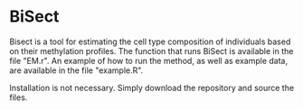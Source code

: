 # BiSect

Bisect is a tool for estimating the cell type composition of individuals based on their methylation profiles. 
The function that runs BiSect is available in the file "EM.r".  An example of how to run the method, as well as example data, are available in the file "example.R".

Installation is not necessary. Simply download the repository and source the files.
